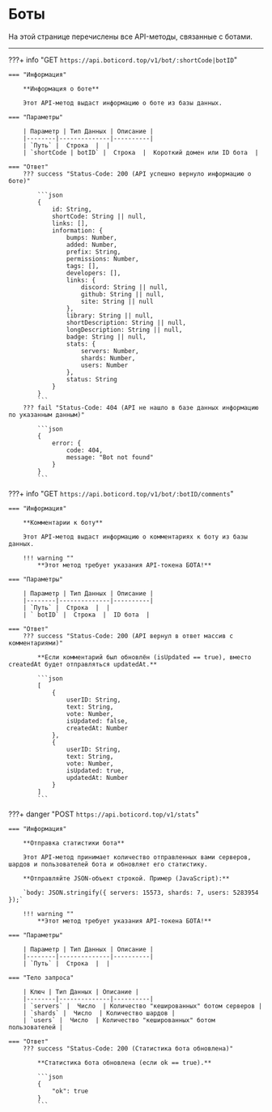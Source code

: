# Боты

На этой странице перечислены все API-методы, связанные с ботами.
_____


???+ info "GET ```https://api.boticord.top/v1/bot/:shortCode|botID```"

    === "Информация"

        **Информация о боте**
    
        Этот API-метод выдаст информацию о боте из базы данных.
    
    === "Параметры"
    
        | Параметр | Тип Данных | Описание |
        |--------|--------------|----------|
        | `Путь` |  Строка  |  |
        | `shortCode | botID` |  Строка  |  Короткий домен или ID бота  |

    === "Ответ"
        ??? success "Status-Code: 200 (API успешно вернуло информацию о боте)"
            
            ```json
            {
                id: String,
                shortCode: String || null,
                links: [],
                information: {
                    bumps: Number,
                    added: Number,
                    prefix: String,
                    permissions: Number,
                    tags: [],
                    developers: [],
                    links: {
                        discord: String || null,
                        github: String || null,
                        site: String || null
                    },
                    library: String || null,
                    shortDescription: String || null,
                    longDescription: String || null,
                    badge: String || null,
                    stats: {
                        servers: Number,
                        shards: Number,
                        users: Number
                    },
                    status: String
                }
            }
            ```
        ??? fail "Status-Code: 404 (API не нашло в базе данных информацию по указанным данным)" 
            
            ```json
            {
                error: {
                    code: 404,
                    message: "Bot not found"
                }
            }
            ```


???+ info "GET ```https://api.boticord.top/v1/bot/:botID/comments```"

    === "Информация"

        **Комментарии к боту**
    
        Этот API-метод выдаст информацию о комментариях к боту из базы данных.

        !!! warning ""
            **Этот метод требует указания API-токена БОТА!**
    
    === "Параметры"
    
        | Параметр | Тип Данных | Описание |
        |--------|--------------|----------|
        | `Путь` |  Строка  |  |
        | ` botID` |  Строка  |  ID бота  |

    === "Ответ"
        ??? success "Status-Code: 200 (API вернул в ответ массив с комментариями)"

            **Если комментарий был обновлён (isUpdated == true), вместо createdAt будет отправляться updatedAt.**
            
            ```json
            [
                {
                    userID: String,
                    text: String,
                    vote: Number,
                    isUpdated: false,
                    createdAt: Number
                },
                {
                    userID: String,
                    text: String,
                    vote: Number,
                    isUpdated: true,
                    updatedAt: Number
                }
            ]
            ```

???+ danger "POST ```https://api.boticord.top/v1/stats```"

    === "Информация"

        **Отправка статистики бота**
    
        Этот API-метод принимает количество отправленных вами серверов, шардов и пользователей бота и обновляет его статистику.

        **Отправляйте JSON-объект строкой. Пример (JavaScript):**

        `body: JSON.stringify({ servers: 15573, shards: 7, users: 5283954 });`

        !!! warning ""
            **Этот метод требует указания API-токена БОТА!**
    
    === "Параметры"
    
        | Параметр | Тип Данных | Описание |
        |--------|--------------|----------|
        | `Путь` |  Строка  |  |

    === "Тело запроса"
    
        | Ключ | Тип Данных | Описание |
        |--------|--------------|----------|
        | `servers` |  Число  | Количество "кешированных" ботом серверов |
        | `shards` |  Число  | Количество шардов |
        | `users` |  Число  | Количество "кешированных" ботом пользователей |

    === "Ответ"
        ??? success "Status-Code: 200 (Статистика бота обновлена)"

            **Статистика бота обновлена (если ok == true).**
            
            ```json
            {
                "ok": true
            }
            ```

